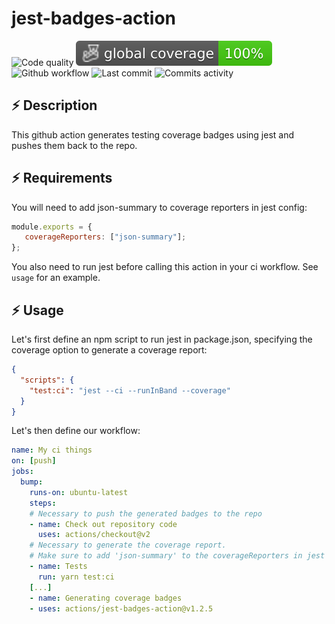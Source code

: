 # jest-badges-action

![Code quality](https://img.shields.io/codefactor/grade/github/jpb06/jest-badges-action?logo=codefactor)
![Total coverage](./badges/coverage-global%20coverage.svg)
![Github workflow](https://img.shields.io/github/workflow/status/jpb06/jest-badges-action/checks?label=last%20workflow&logo=github-actions)
![Last commit](https://img.shields.io/github/last-commit/jpb06/jest-badges-action?logo=git)
![Commits activity](https://img.shields.io/github/commit-activity/m/jpb06/jest-badges-action?logo=github)

## :zap: Description

This github action generates testing coverage badges using jest and pushes them back to the repo.

## :zap: Requirements

You will need to add json-summary to coverage reporters in jest config:

```javascript
module.exports = {
   coverageReporters: ["json-summary"];
};
```

You also need to run jest before calling this action in your ci workflow. See `usage` for an example.

## :zap: Usage

Let's first define an npm script to run jest in package.json, specifying the coverage option to generate a coverage report:

```json
{
  "scripts": {
    "test:ci": "jest --ci --runInBand --coverage"
  }
}
```

Let's then define our workflow:

```yaml
name: My ci things
on: [push]
jobs:
  bump:
    runs-on: ubuntu-latest
    steps:
    # Necessary to push the generated badges to the repo
    - name: Check out repository code
      uses: actions/checkout@v2
    # Necessary to generate the coverage report.
    # Make sure to add 'json-summary' to the coverageReporters in jest options
    - name: Tests
      run: yarn test:ci
    [...]
    - name: Generating coverage badges
    - uses: actions/jest-badges-action@v1.2.5
```
